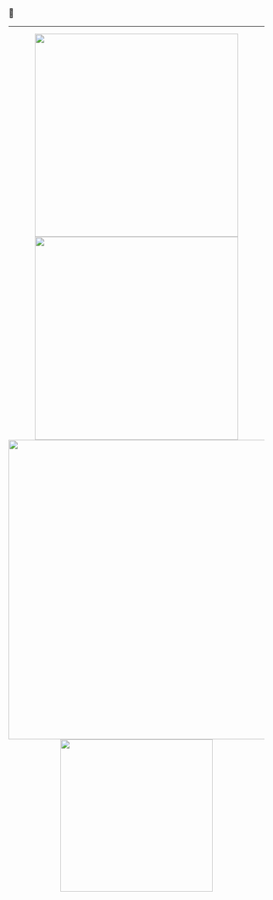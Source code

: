 ### 🍿

---
<p align = "center">
  <img src = "https://github-readme-stats.vercel.app/api?username=nunezMyles&show_icons=true&theme=tokyonight&hide_border=true" width = 400>
  <img src = "https://github-readme-streak-stats.herokuapp.com?user=nunezMyles&theme=tokyonight&hide_border=true" width = 400>
  <img src = "https://activity-graph.herokuapp.com/graph?username=nunezMyles&theme=react-dark" width = 590>
  <img src = "https://github-readme-stats.vercel.app/api/top-langs/?username=nunezMyles&langs_count=7&theme=react" width = 300>
</p>

<!--
**nunezMyles/nunezMyles** is a ✨ _special_ ✨ repository because its `README.md` (this file) appears on your GitHub profile.

Here are some ideas to get you started:

- 🔭 I’m currently working on ...
- 🌱 I’m currently learning ...
- 👯 I’m looking to collaborate on ...
- 🤔 I’m looking for help with ...
- 💬 Ask me about ...
- 📫 How to reach me: ...
- 😄 Pronouns: ...
- ⚡ Fun fact: ...
-->
